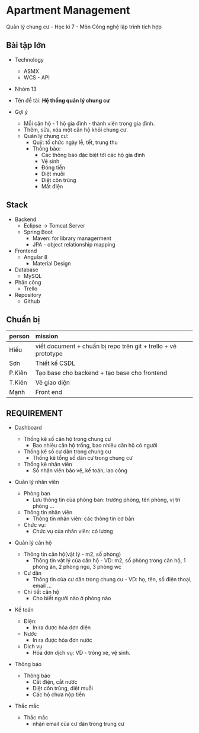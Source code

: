 # Apartment Management
Quản lý chung cư - Học kì 7 - Môn Công nghệ lập trình tích hợp

## Bài tập lớn
- Technology
    - ASMX
    - WCS - API

- Nhóm 13
- Tên đề tài: __Hệ thống quản lý chung cư__ 

- Gợi ý
    - Mỗi căn hộ - 1 hộ gia đình - thành viên trong gia đình.
    - Thêm, sửa, xóa một căn hộ khỏi chung cư.
    - Quản lý chung cư:
        - Quỹ: tổ chức ngày lễ, tết, trung thu
        - Thông báo:
            - Các thông báo đặc biệt tới các hộ gia đình
            - Vệ sinh
            - Đóng tiền
            - Diệt muỗi
            - Diệt côn trùng
            - Mất điện

## Stack
- Backend
    - Eclipse -> Tomcat Server
    - Spring Boot 
        - Maven: for library managerment
        - JPA - object relationship mapping
- Frontend
    - Angular 8
        - Material Design
- Database
    - MySQL 
- Phân công
    - Trello
- Repository
    - Github

## Chuẩn bị
| person | mission                                                        |
|:-------|:---------------------------------------------------------------|
| Hiếu   | viết document + chuẩn bị repo trên git + trello + vẽ prototype |
| Sơn    | Thiết kế CSDL                                                  |
| P.Kiên | Tạo base cho backend + tạo base cho frontend                   |
| T.Kiên | Vẽ giao diện                                                   |
| Mạnh   | Front end                                                      |

## REQUIREMENT

- Dashboard
    - Thống kê số căn hộ trong chung cư
        + Bao nhiêu căn hộ trống, bao nhiêu căn hộ có người
    - Thống kê số cư dân trong chung cư
        + Thống kê tổng số dân cư trong chung cư
    - Thống kê nhân viên
        + Số nhân viên bảo vệ, kế toán, lao công

- Quản lý nhân viên
    - Phòng ban
        + Lưu thông tin của phòng ban: trưởng phòng, tên phòng, vị trí phòng ...
    - Thông tin nhân viên
        + Thông tin nhân viên: các thông tin cơ bản
    - Chức vụ:
        + Chức vụ của nhân viên: có lương

- Quản lý căn hộ
    - Thông tin căn hộ(vật lý - m2, số phòng)
        + Thông tin vật lý của căn hộ - VD: m2, số phòng trong căn hộ, 1 phòng ăn, 2 phòng ngủ, 3 phòng wc
    - Cư dân
        + Thông tin của cư dân trong chung cư - VD: họ, tên, số điện thoại, email ...
    - Chi tiết căn hộ
        + Cho biết người nào ở phòng nào

- Kế toán
    - Điện:
        + In ra được hóa đơn điện 
    - Nước
        + In ra được hóa đơn nước
    - Dịch vụ
        + Hóa đơn dịch vụ: VD - trông xe, vệ sinh.

- Thông báo
    - Thông báo
        - Cắt điện, cắt nước
        - Diệt côn trùng, diệt muỗi
        - Các hộ chưa nộp tiền
        
- Thắc mắc
    - Thắc mắc
        - nhận email của cư dân trong trung cư